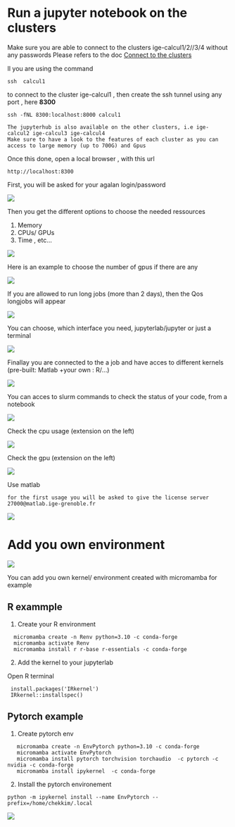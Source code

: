 # Run a jupyter notebook on the clusters

Make sure you are able to connect to the clusters ige-calcul1/2//3/4 without any passwords
Please refers to the doc [Connect to the clusters](../Ige/ige-calcul1.md)

Il you are using the command 

```
ssh  calcul1
```

to connect to the cluster ige-calcul1 , then create the ssh tunnel using any port , here **8300**

```
ssh -fNL 8300:localhost:8000 calcul1
```

```{Note}
The jupyterhub is also available on the other clusters, i.e ige-calcul2 ige-calcul3 ige-calcul4
Make sure to have a look to the features of each cluster as you can access to large memory (up to 700G) and Gpus
```

Once this done, open a local browser , with this url

```
http://localhost:8300
```

First, you will be asked for your agalan login/password

![](./images/jupyterhub1.PNG)

Then you get the different options to choose the needed ressources
1. Memory
2. CPUs/ GPUs
3. Time , etc...

![](./images/jupyterhub2.PNG)

Here is an example to choose the number of gpus if there are any

![](./images/jupyterhub2bisgpu.PNG)

If you are allowed to run long jobs (more than 2 days), then the Qos longjobs will appear

![](./images/jupyterhub2bislong.PNG)

You can choose, which interface you need, jupyterlab/jupyter or just a terminal

![](./images/jupyterhub2bisterm.PNG)

Finallay you are connected to the a job and have acces to different kernels (pre-built: Matlab +your own : R/...)

![](./images/jupyterhub3.PNG)


You can acces to slurm commands to check the status of your code, from a notebook

![](./images/slurm_magics.PNG)

Check the cpu usage (extension on the left)

![](./images/cpu_usage.PNG)

Check the gpu (extension on the left)

![](./images/gpu_usage.PNG)

Use matlab

```{Note}
for the first usage you will be asked to give the license server 
27000@matlab.ige-grenoble.fr

```
![](./images/matlab.PNG)

# Add you own environment

![](./images/kernel_env_install.PNG)

You can add you own kernel/ environment created with micromamba for example

## R exammple

1. Create your R environment
```
  micromamba create -n Renv python=3.10 -c conda-forge
  micromamba activate Renv
  micromamba install r r-base r-essentials -c conda-forge
```
2. Add the kernel to your jupyterlab

Open R terminal

```
 install.packages('IRkernel')
 IRkernel::installspec()
```
## Pytorch example

1. Create pytorch env
```
   micromamba create -n EnvPytorch python=3.10 -c conda-forge
   micromamba activate EnvPytorch
   micromamba install pytorch torchvision torchaudio  -c pytorch -c nvidia -c conda-forge
   micromamba install ipykernel  -c conda-forge
```
2. Install the pytorch environement

```
python -m ipykernel install --name EnvPytorch --prefix=/home/chekkim/.local
```
![](./images/check_torch.PNG)
